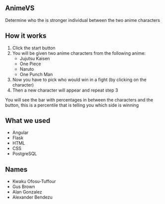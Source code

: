 ## AnimeVS
Determine who the is stronger individual between the two anime characters

## How it works
1. Click the start button
2. You will be given two anime characters from the following anime:
   - Jujutsu Kaisen
   - One Piece
   - Naruto
   - One Punch Man
3. Now you have to pick who would win in a fight (by clicking on the character)
4. Then a new character will appear and repeat step 3

You will see the bar with percentages in between the characters and the button, 
this is a percentile that is telling you which side is winning

## What we used
  - Angular 
  - Flask
  - HTML
  - CSS
  - PostgreSQL


## Names
- Kwaku Ofosu-Tuffour
- Gus Brown
- Alan Gonzalez
- Alexander Bendezu





